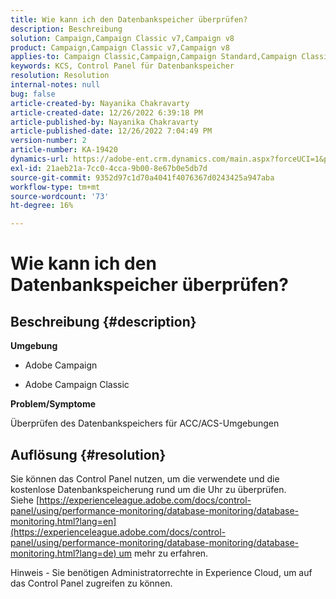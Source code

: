 ```yaml
---
title: Wie kann ich den Datenbankspeicher überprüfen?
description: Beschreibung
solution: Campaign,Campaign Classic v7,Campaign v8
product: Campaign,Campaign Classic v7,Campaign v8
applies-to: Campaign Classic,Campaign,Campaign Standard,Campaign Classic v7,Campaign v8
keywords: KCS, Control Panel für Datenbankspeicher
resolution: Resolution
internal-notes: null
bug: false
article-created-by: Nayanika Chakravarty
article-created-date: 12/26/2022 6:39:18 PM
article-published-by: Nayanika Chakravarty
article-published-date: 12/26/2022 7:04:49 PM
version-number: 2
article-number: KA-19420
dynamics-url: https://adobe-ent.crm.dynamics.com/main.aspx?forceUCI=1&pagetype=entityrecord&etn=knowledgearticle&id=8081a299-4c85-ed11-81ac-6045bd006b4b
exl-id: 21aeb21a-7cc0-4cca-9b00-8e67b0e5db7d
source-git-commit: 9352d97c1d70a4041f4076367d0243425a947aba
workflow-type: tm+mt
source-wordcount: '73'
ht-degree: 16%

---
```


# Wie kann ich den Datenbankspeicher überprüfen?

## Beschreibung {#description}


<b>Umgebung</b>

- Adobe Campaign

- Adobe Campaign Classic

<b>Problem/Symptome</b>

Überprüfen des Datenbankspeichers für ACC/ACS-Umgebungen


## Auflösung {#resolution}


Sie können das Control Panel nutzen, um die verwendete und die kostenlose Datenbankspeicherung rund um die Uhr zu überprüfen. Siehe [https://experienceleague.adobe.com/docs/control-panel/using/performance-monitoring/database-monitoring/database-monitoring.html?lang=en](https://experienceleague.adobe.com/docs/control-panel/using/performance-monitoring/database-monitoring/database-monitoring.html?lang=de) um mehr zu erfahren.

Hinweis - Sie benötigen Administratorrechte in Experience Cloud, um auf das Control Panel zugreifen zu können.
